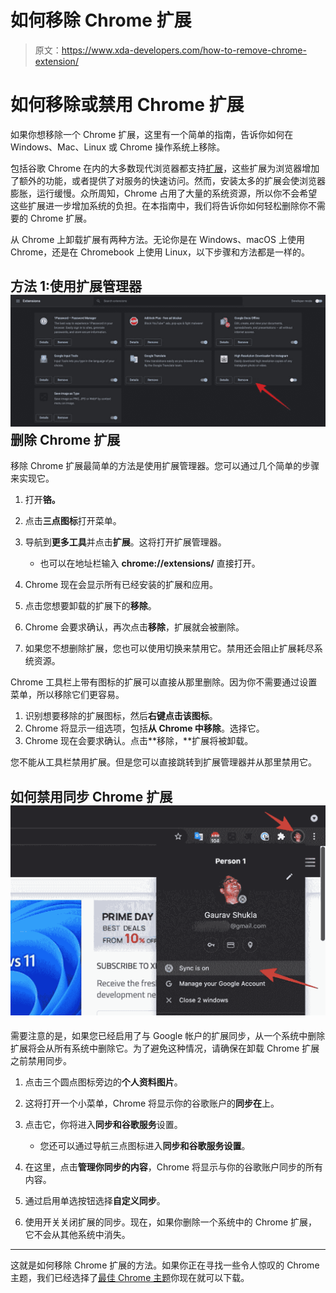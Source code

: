 # 如何移除 Chrome 扩展

> 原文：<https://www.xda-developers.com/how-to-remove-chrome-extension/>

# 如何移除或禁用 Chrome 扩展

如果你想移除一个 Chrome 扩展，这里有一个简单的指南，告诉你如何在 Windows、Mac、Linux 或 Chrome 操作系统上移除。

包括谷歌 Chrome 在内的大多数现代浏览器都支持[扩展](https://www.xda-developers.com/best-chrome-extensions/)，这些扩展为浏览器增加了额外的功能，或者提供了对服务的快速访问。然而，安装太多的扩展会使浏览器膨胀，运行缓慢。众所周知，Chrome 占用了大量的系统资源，所以你不会希望这些扩展进一步增加系统的负担。在本指南中，我们将告诉你如何轻松删除你不需要的 Chrome 扩展。

从 Chrome 上卸载扩展有两种方法。无论你是在 Windows、macOS 上使用 Chrome，还是在 Chromebook 上使用 Linux，以下步骤和方法都是一样的。

## 方法 1:使用扩展管理器![Chrome Extensions Manager](img/4528d5eea46f3429b7992d13b2b216d5.png)删除 Chrome 扩展

移除 Chrome 扩展最简单的方法是使用扩展管理器。您可以通过几个简单的步骤来实现它。

1.  打开**铬。**
2.  点击**三点图标**打开菜单。
3.  导航到**更多工具**并点击**扩展**。这将打开扩展管理器。
    *   也可以在地址栏输入 **chrome://extensions/** 直接打开。

4.  Chrome 现在会显示所有已经安装的扩展和应用。
5.  点击您想要卸载的扩展下的**移除**。
6.  Chrome 会要求确认，再次点击**移除**，扩展就会被删除。
7.  如果您不想删除扩展，您也可以使用切换来禁用它。禁用还会阻止扩展耗尽系统资源。

Chrome 工具栏上带有图标的扩展可以直接从那里删除。因为你不需要通过设置菜单，所以移除它们更容易。

1.  识别想要移除的扩展图标，然后**右键点击该图标**。
2.  Chrome 将显示一组选项，包括**从 Chrome 中移除**。选择它。
3.  Chrome 现在会要求确认。点击**移除，**扩展将被卸载。

您不能从工具栏禁用扩展。但是您可以直接跳转到扩展管理器并从那里禁用它。

## 如何禁用同步 Chrome 扩展![Chrome Profile Picture](img/3802fb583d71fa27d361da48e59a380d.png)

需要注意的是，如果您已经启用了与 Google 帐户的扩展同步，从一个系统中删除扩展将会从所有系统中删除它。为了避免这种情况，请确保在卸载 Chrome 扩展之前禁用同步。

1.  点击三个圆点图标旁边的**个人资料图片**。
2.  这将打开一个小菜单，Chrome 将显示你的谷歌账户的**同步在**上。
3.  点击它，你将进入**同步和谷歌服务**设置。
    *   您还可以通过导航三点图标进入**同步和谷歌服务设置**。

4.  在这里，点击**管理你同步的内容**，Chrome 将显示与你的谷歌账户同步的所有内容。
5.  通过启用单选按钮选择**自定义同步**。
6.  使用开关关闭扩展的同步。现在，如果你删除一个系统中的 Chrome 扩展，它不会从其他系统中消失。

* * *

这就是如何移除 Chrome 扩展的方法。如果你正在寻找一些令人惊叹的 Chrome 主题，我们已经选择了[最佳 Chrome 主题](https://www.xda-developers.com/best-google-chrome-themes/)你现在就可以下载。